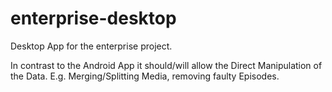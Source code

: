# enterprise-desktop
Desktop App for the enterprise project.

In contrast to the Android App it should/will allow the Direct Manipulation of the Data.
E.g. Merging/Splitting Media, removing faulty Episodes.